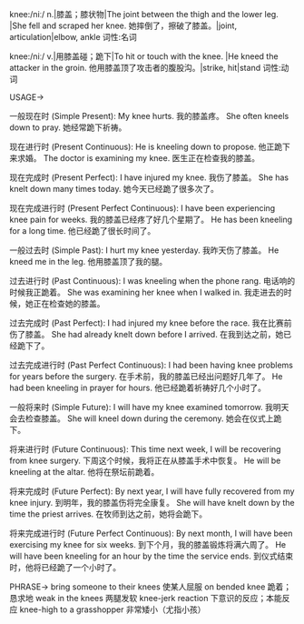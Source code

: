 knee:/niː/
n.|膝盖；膝状物|The joint between the thigh and the lower leg. |She fell and scraped her knee. 她摔倒了，擦破了膝盖。|joint, articulation|elbow, ankle
词性:名词

knee:/niː/
v.|用膝盖碰；跪下|To hit or touch with the knee. |He kneed the attacker in the groin. 他用膝盖顶了攻击者的腹股沟。|strike, hit|stand
词性:动词


USAGE->

一般现在时 (Simple Present):
My knee hurts. 我的膝盖疼。
She often kneels down to pray. 她经常跪下祈祷。

现在进行时 (Present Continuous):
He is kneeling down to propose. 他正跪下来求婚。
The doctor is examining my knee. 医生正在检查我的膝盖。

现在完成时 (Present Perfect):
I have injured my knee. 我伤了膝盖。
She has knelt down many times today. 她今天已经跪了很多次了。

现在完成进行时 (Present Perfect Continuous):
I have been experiencing knee pain for weeks. 我的膝盖已经疼了好几个星期了。
He has been kneeling for a long time. 他已经跪了很长时间了。

一般过去时 (Simple Past):
I hurt my knee yesterday. 我昨天伤了膝盖。
He kneed me in the leg. 他用膝盖顶了我的腿。

过去进行时 (Past Continuous):
I was kneeling when the phone rang. 电话响的时候我正跪着。
She was examining her knee when I walked in. 我走进去的时候，她正在检查她的膝盖。

过去完成时 (Past Perfect):
I had injured my knee before the race. 我在比赛前伤了膝盖。
She had already knelt down before I arrived. 在我到达之前，她已经跪下了。

过去完成进行时 (Past Perfect Continuous):
I had been having knee problems for years before the surgery. 在手术前，我的膝盖已经出问题好几年了。
He had been kneeling in prayer for hours. 他已经跪着祈祷好几个小时了。

一般将来时 (Simple Future):
I will have my knee examined tomorrow. 我明天会去检查膝盖。
She will kneel down during the ceremony. 她会在仪式上跪下。

将来进行时 (Future Continuous):
This time next week, I will be recovering from knee surgery. 下周这个时候，我将正在从膝盖手术中恢复。
He will be kneeling at the altar. 他将在祭坛前跪着。

将来完成时 (Future Perfect):
By next year, I will have fully recovered from my knee injury. 到明年，我的膝盖伤将完全康复。
She will have knelt down by the time the priest arrives. 在牧师到达之前，她将会跪下。

将来完成进行时 (Future Perfect Continuous):
By next month, I will have been exercising my knee for six weeks. 到下个月，我的膝盖锻炼将满六周了。
He will have been kneeling for an hour by the time the service ends. 到仪式结束时，他将已经跪了一个小时了。


PHRASE->
bring someone to their knees  使某人屈服
on bended knee  跪着；恳求地
weak in the knees  两腿发软
knee-jerk reaction  下意识的反应；本能反应
knee-high to a grasshopper  非常矮小（尤指小孩）
